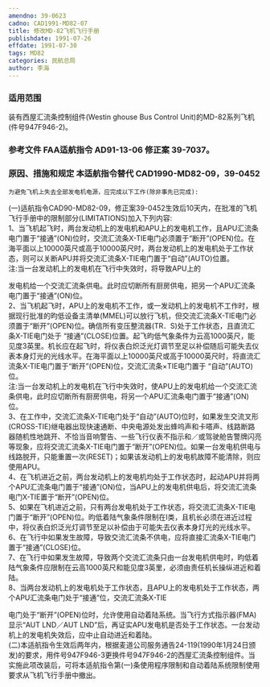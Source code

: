 ```yaml
---
amendno: 39-0623  
cadno: CAD1991-MD82-07  
title: 修改MD-82飞机飞行手册  
publishdate: 1991-07-26  
effdate: 1991-07-30  
tags: MD82  
categories: 民航总局  
author: 李海  
---
```

  
### 适用范围  
装有西屋汇流条控制组件(Westin ghouse Bus Control Unit)的MD-82系列飞机(件号947F946-2)。  
  
<!--more-->  
### 参考文件    FAA适航指令 AD91-13-06 修正案 39-7037。  
  
### 原因、措施和规定 本适航指令替代 CAD1990-MD82-09，39-0452  
    为避免飞机上失去全部发电机电源，应完成以下工作(除非事先已完成):  
(一)适航指令CAD90-MD82-09，修正案39-0452生效后10天内，在批准的飞机飞行手册中的限制部分(LIMITATIONS)加入下列内容:  
1、当飞机起飞时，两台发动机上的发电机和APU上的发电机工作，且APU汇流条电门置于“接通”(ON)位时，交流汇流条X-TIE电门必须置于“断开”(OPEN)位。在海平面以上10000英尺或高于10000英尺时，两台发动机上的发电机处于工作状态，则可以关断APU并将交流汇流条X-TIE电门置于“自动”(AUTO)位置。  
      注:当一台发动机上的发电机在飞行中失效时，将导致APU上的  
  
发电机给一个交流汇流条供电。此时应切断所有厨房供电，把另一个APU汇流条电门置于“接通”(ON)位。  
 2、当飞机起飞时，APU上的发电机不工作，或一发动机上的发电机不工作时，根据现行批准的昀低设备主清单(MMEL)可以放行飞机，但交流汇流条X-TIE电门必须置于“断开”(OPEN)位。确信所有变压整流器(TR．S)处于工作状态，且直流汇条X-TIE电门处于 “接通”(CLOSE)位置。起飞昀低气象条件为云高1000英尺，能见度3英里。机长应在起飞时，将仪表白炽泛光灯调节至足以补偿随后可能失去仪表本身灯光的光线水平。在海平面以上10000英尺或高于10000英尺时，将直流汇流条X-TIE电门置于“断开”(OPEN)位，交流汇流条×TIE电门置于 “自动”(AUTO)位。  
      注:当一台发动机上的发电机在飞行中失效时，使APU上的发电机给一个交流汇流条供电，此时应切断所有厨房供电，将另一个APU汇流条电门置于“接通”(ON)位。  
3、在工作中，交流汇流条X-TIE电门处于“自动”(AUTO)位时，如果发生交流叉形(CROSS-TIE)继电器出现快速通断、中央电源处发出蜂呜声和卡嗒声、线路断路器随机性地跳开、不恰当音响警告、一些飞行仪表不指示和／或驾驶舱告警牌闪亮等现象，应将交流汇流条X-TIE电门置于“断开”(OPEN)位。如果一台发电机供电与线路脱开，只能重置一次(RESET)；如果该发动机上的发电机故障不能清除，则应使用APU。  
      4、在飞机进近之前，两台发动机上的发电机均处于工作状态时，起动APU并将两个APU汇流条电门置于“接通”(ON)位，当APU上的发电机供电后，将交流汇流条电门X-TIE置于“断开”(OPEN)位。  
      5、如果在飞机进近之前，只有两台发电机处于工作状态，将交流汇流条X-TIE电门置于“断开”(OPEN)位。昀低着陆气象条件限制在I类，且机长必须在进近过程中，将仪表白炽泛光灯调节至足以补偿由于可能失去仪表本身灯光的光线水平。  
      6、在飞行中如果发生故障，导致交流汇流条不供电，应将直接汇流条X-TIE电门置于“接通”(CLOSE)位。  
      7、在飞行中如果发生故障，导致两个交流汇流条只由一台发电机供电时，昀低着陆气象条件应限制在云高1000英尺和能见度3英里，必须由责任机长操纵进近和着陆。  
8、当两台发动机上的发电机处于工作状态，且APU上的发电机处于工作状态，两个APU汇流条电门处于“接通”位，交流汇流条X-TIE  
  
电门处于“断开”(OPEN)位时，允许使用自动着陆系统。当飞行方式指示器(FMA)显示“AUT LND／AUT LND”后，再证实APU发电机是否处于工作状态。一台发动机上的发电机失效后，应中止自动进近和着陆。  
(二)本适航指令生效后两年内，根据麦道公司服务通告24-119(1990年1月24日颁发)的要求，用件号947F946-3更换件号947F946-2的西屋汇流条控制组件。当实施此项改装后，可将本适航指令第(一)条使用程序限制和自动着陆系统限制使用要求从飞机飞行手册中撤出。  
